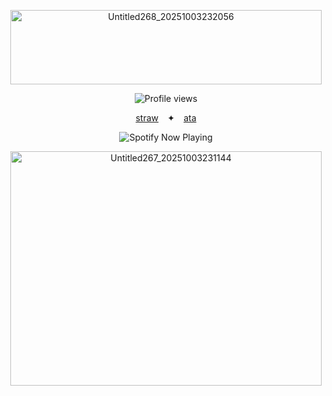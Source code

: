 <p align="center">
  <img width="498" height="119" alt="Untitled268_20251003232056" src="https://github.com/user-attachments/assets/26574310-c228-49ef-b439-49675bd2e00b" />
</p>

<p align="center">
  <img src="https://komarev.com/ghpvc/?username=Iimbus&label=nocom+database&color=AA2B28&style=plastic" alt="Profile views"/>
</p>

<p align="center">
  <a href="https://takumifujiwara.straw.page/">straw</a>⠀ ✦⠀
  <a href="https://bryce.atabook.org">ata</a>
</p>

<div align="center">
  <img src="https://spotify-github-profile.kittinanx.com/api/view?uid=31eoartwwvi7637xugf2xowzc2d4&cover_image=true&theme=novatorem&show_offline=false&background_color=120422&interchange=false&bar_color=AA2B28&bar_color_cover=false)](https://spotify-github-profile.kittinanx.com/api/view?uid=31eoartwwvi7637xugf2xowzc2d4&redirect=true)" alt="Spotify Now Playing" />
</div> 

<p align="center">
  <img width="498" height="375" alt="Untitled267_20251003231144" src="https://github.com/user-attachments/assets/eae03d5a-5f40-4b59-8ec7-2d14ed06fe71" alt="sonnet" />
</p>

<!--
⠀ ✦ ❤︎
  <div align="center">
  <img width="1770" height="1490" alt="Untitled260_20250929215111" src="https://github.com/user-attachments/assets/87739da4-0940-4818-8fa1-865d878bf1ee" alt="wemmbu graphic"/> <p align="center">
  <img src="https://spotify-github-profile.kittinanx.com/api/view?uid=31eoartwwvi7637xugf2xowzc2d4&cover_image=true&theme=novatorem&show_offline=false&background_color=120422&interchange=false&bar_color=BE63E6&bar_color_cover=false)](https://spotify-github-profile.kittinanx.com/api/view?uid=31eoartwwvi7637xugf2xowzc2d4&redirect=true)" alt="Spotify Now Playing" />
</p>
</div> 
</div> 
  -->

